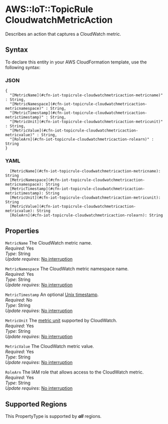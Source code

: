 # AWS::IoT::TopicRule CloudwatchMetricAction<a name="aws-properties-iot-topicrule-cloudwatchmetricaction"></a>

Describes an action that captures a CloudWatch metric\.

## Syntax<a name="aws-properties-iot-topicrule-cloudwatchmetricaction-syntax"></a>

To declare this entity in your AWS CloudFormation template, use the following syntax:

### JSON<a name="aws-properties-iot-topicrule-cloudwatchmetricaction-syntax.json"></a>

```
{
  "[MetricName](#cfn-iot-topicrule-cloudwatchmetricaction-metricname)" : String,
  "[MetricNamespace](#cfn-iot-topicrule-cloudwatchmetricaction-metricnamespace)" : String,
  "[MetricTimestamp](#cfn-iot-topicrule-cloudwatchmetricaction-metrictimestamp)" : String,
  "[MetricUnit](#cfn-iot-topicrule-cloudwatchmetricaction-metricunit)" : String,
  "[MetricValue](#cfn-iot-topicrule-cloudwatchmetricaction-metricvalue)" : String,
  "[RoleArn](#cfn-iot-topicrule-cloudwatchmetricaction-rolearn)" : String
}
```

### YAML<a name="aws-properties-iot-topicrule-cloudwatchmetricaction-syntax.yaml"></a>

```
  [MetricName](#cfn-iot-topicrule-cloudwatchmetricaction-metricname): String
  [MetricNamespace](#cfn-iot-topicrule-cloudwatchmetricaction-metricnamespace): String
  [MetricTimestamp](#cfn-iot-topicrule-cloudwatchmetricaction-metrictimestamp): String
  [MetricUnit](#cfn-iot-topicrule-cloudwatchmetricaction-metricunit): String
  [MetricValue](#cfn-iot-topicrule-cloudwatchmetricaction-metricvalue): String
  [RoleArn](#cfn-iot-topicrule-cloudwatchmetricaction-rolearn): String
```

## Properties<a name="aws-properties-iot-topicrule-cloudwatchmetricaction-properties"></a>

`MetricName`  <a name="cfn-iot-topicrule-cloudwatchmetricaction-metricname"></a>
The CloudWatch metric name\.  
*Required*: Yes  
*Type*: String  
*Update requires*: [No interruption](https://docs.aws.amazon.com/AWSCloudFormation/latest/UserGuide/using-cfn-updating-stacks-update-behaviors.html#update-no-interrupt)

`MetricNamespace`  <a name="cfn-iot-topicrule-cloudwatchmetricaction-metricnamespace"></a>
The CloudWatch metric namespace name\.  
*Required*: Yes  
*Type*: String  
*Update requires*: [No interruption](https://docs.aws.amazon.com/AWSCloudFormation/latest/UserGuide/using-cfn-updating-stacks-update-behaviors.html#update-no-interrupt)

`MetricTimestamp`  <a name="cfn-iot-topicrule-cloudwatchmetricaction-metrictimestamp"></a>
An optional [Unix timestamp](https://docs.aws.amazon.com/AmazonCloudWatch/latest/DeveloperGuide/cloudwatch_concepts.html#about_timestamp)\.  
*Required*: No  
*Type*: String  
*Update requires*: [No interruption](https://docs.aws.amazon.com/AWSCloudFormation/latest/UserGuide/using-cfn-updating-stacks-update-behaviors.html#update-no-interrupt)

`MetricUnit`  <a name="cfn-iot-topicrule-cloudwatchmetricaction-metricunit"></a>
The [metric unit](https://docs.aws.amazon.com/AmazonCloudWatch/latest/DeveloperGuide/cloudwatch_concepts.html#Unit) supported by CloudWatch\.  
*Required*: Yes  
*Type*: String  
*Update requires*: [No interruption](https://docs.aws.amazon.com/AWSCloudFormation/latest/UserGuide/using-cfn-updating-stacks-update-behaviors.html#update-no-interrupt)

`MetricValue`  <a name="cfn-iot-topicrule-cloudwatchmetricaction-metricvalue"></a>
The CloudWatch metric value\.  
*Required*: Yes  
*Type*: String  
*Update requires*: [No interruption](https://docs.aws.amazon.com/AWSCloudFormation/latest/UserGuide/using-cfn-updating-stacks-update-behaviors.html#update-no-interrupt)

`RoleArn`  <a name="cfn-iot-topicrule-cloudwatchmetricaction-rolearn"></a>
The IAM role that allows access to the CloudWatch metric\.  
*Required*: Yes  
*Type*: String  
*Update requires*: [No interruption](https://docs.aws.amazon.com/AWSCloudFormation/latest/UserGuide/using-cfn-updating-stacks-update-behaviors.html#update-no-interrupt)

## Supported Regions

This PropertyType is supported by ***all*** regions.